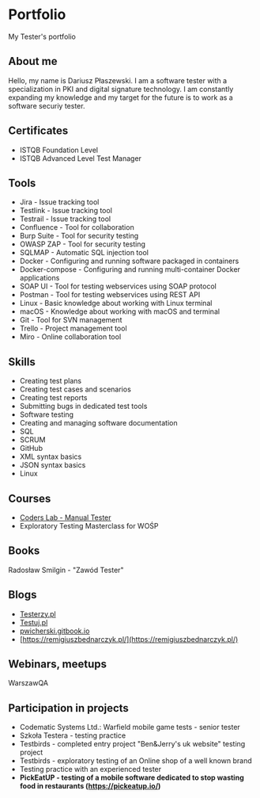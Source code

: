 # Portfolio
My Tester's portfolio

## About me
Hello, my name is Dariusz Płaszewski. I am a software tester with a specialization in PKI and digital signature technology. I am constantly expanding my knowledge and my target for the future is to work as a software securiy tester.

## Certificates
* ISTQB Foundation Level
* ISTQB Advanced Level Test Manager

## Tools
* Jira - Issue tracking tool
* Testlink - Issue tracking tool
* Testrail - Issue tracking tool
* Confluence - Tool for collaboration
* Burp Suite - Tool for security testing
* OWASP ZAP - Tool for security testing
* SQLMAP - Automatic SQL injection tool
* Docker - Configuring and running software packaged in containers
* Docker-compose - Configuring and running multi-container Docker applications
* SOAP UI - Tool for testing webservices using SOAP protocol
* Postman - Tool for testing webservices using REST API
* Linux - Basic knowledge about working with Linux terminal
* macOS - Knowledge about working with macOS and terminal
* Git - Tool for SVN management
* Trello - Project management tool
* Miro - Online collaboration tool

## Skills
* Creating test plans
* Creating test cases and scenarios
* Creating test reports
* Submitting bugs in dedicated test tools
* Software testing
* Creating and managing software documentation
* SQL
* SCRUM
* GitHub
* XML syntax basics
* JSON syntax basics
* Linux

## Courses
* [Coders Lab - Manual Tester](http://www.coderslab.pl)
* Exploratory Testing Masterclass for WOŚP

## Books
Radosław Smilgin - "Zawód Tester" 

## Blogs
* [Testerzy.pl](http://www.testerzy.pl)
* [Testuj.pl](http://www.testuj.pl)
* [pwicherski.gitbook.io](http://pwicherski.gitbook.io)
* [https://remigiuszbednarczyk.pl/](https://remigiuszbednarczyk.pl/)

## Webinars, meetups
WarszawQA

## Participation in projects
* Codematic Systems Ltd.: Warfield mobile game tests - senior tester
* Szkoła Testera - testing practice
* Testbirds - completed entry project "Ben&Jerry's uk website" testing project
* Testbirds - exploratory testing of an Online shop of a well known brand
* Testing practice with an experienced tester
* **PickEatUP - testing of a mobile software dedicated to stop wasting food in restaurants (https://pickeatup.io/)**
